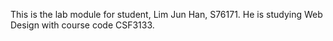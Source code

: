 This is the lab module for student, Lim Jun Han, S76171. He is studying Web Design with course code CSF3133. 
